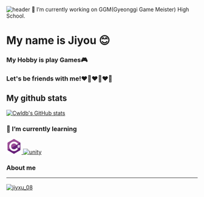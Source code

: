![header](https://capsule-render.vercel.app/api?type=waving&height=300&color=gradient&text=Hi!😊%20nice%20to%20meet%20you&section=header)
🔭 I’m currently working on GGM(Gyeonggi Game Meister) High School.
#  My name is Jiyou 😊
### My Hobby is play Games🎮 <br>
### Let's be friends with me!❤️‍🔥❤️‍🔥❤️‍🔥
## My github stats
[![Cwldb's GitHub stats](https://github-readme-stats.vercel.app/api?username=Cwldb)](https://github.com/anuraghazra/github-readme-stats)
<h3 align="left">🌱 I’m currently learning</h3>
<p align="left"> <a href="https://www.w3schools.com/cs/" target="_blank" rel="noreferrer"> <img src="https://raw.githubusercontent.com/devicons/devicon/master/icons/csharp/csharp-original.svg" alt="csharp" width="40" height="40"/> </a> <a href="https://unity.com/" target="_blank" rel="noreferrer"> <img src="https://www.vectorlogo.zone/logos/unity3d/unity3d-icon.svg" alt="unity" width="40" height="40"/> </a> </p>

### About me
----
<a href="https://instagram.com/jiyxu_08" target="blank"><img align="center" src="https://raw.githubusercontent.com/rahuldkjain/github-profile-readme-generator/master/src/images/icons/Social/instagram.svg" alt="jiyxu_08" height="30" width="40" /></a> <br>

<!--
**Cwldb/Cwldb** is a ✨ _special_ ✨ repository because its `README.md` (this file) appears on your GitHub profile.

Here are some ideas to get you started:

- 🔭 I’m currently working on ...
- 🌱 I’m currently learning ...
- 👯 I’m looking to collaborate on ...
- 🤔 I’m looking for help with ...
- 💬 Ask me about ...
- 📫 How to reach me: ...
- 😄 Pronouns: ...
- ⚡ Fun fact: ...
-->

